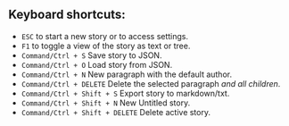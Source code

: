 ## Keyboard shortcuts:

- `ESC` to start a new story or to access settings.
- `F1` to toggle a view of the story as text or tree.
- `Command/Ctrl + S` Save story to JSON.
- `Command/Ctrl + O` Load story from JSON.
- `Command/Ctrl + N` New paragraph with the default author.
- `Command/Ctrl + DELETE` Delete the selected paragraph _and all children_.
- `Command/Ctrl + Shift + S` Export story to markdown/txt.
- `Command/Ctrl + Shift + N` New Untitled story.
- `Command/Ctrl + Shift + DELETE` Delete active story.
